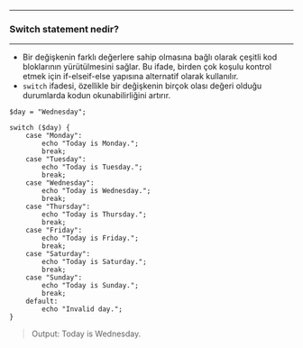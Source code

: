 ***
### Switch statement nedir?
***
+ Bir değişkenin farklı değerlere sahip olmasına bağlı olarak çeşitli kod bloklarının yürütülmesini sağlar.  Bu ifade, birden çok koşulu kontrol etmek için if-elseif-else yapısına alternatif olarak kullanılır.
+ `switch` ifadesi, özellikle bir değişkenin birçok olası değeri olduğu durumlarda kodun okunabilirliğini artırır.

~~~~~~~
$day = "Wednesday";

switch ($day) {
    case "Monday":
        echo "Today is Monday.";
        break;
    case "Tuesday":
        echo "Today is Tuesday.";
        break;
    case "Wednesday":
        echo "Today is Wednesday.";
        break;
    case "Thursday":
        echo "Today is Thursday.";
        break;
    case "Friday":
        echo "Today is Friday.";
        break;
    case "Saturday":
        echo "Today is Saturday.";
        break;
    case "Sunday":
        echo "Today is Sunday.";
        break;
    default:
        echo "Invalid day.";
}
~~~~~~~
> Output: Today is Wednesday.
